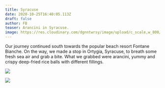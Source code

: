 ```yaml
---
title: Syracuse
date: 2020-10-25T16:40:05.113Z
draft: false
author: FB
teaser: Arancini in Syracuse.
image: https://res.cloudinary.com/dgnntwrsy/image/upload/c_scale,w_800/v1603644140/IMG_20201023_122151_pahr67.jpg
---
```

Our journey continued south towards the popular beach resort Fontane Bianche. On the way, we made a stop in Ortygia, Syracuse, to breath some fresh sea air and grab a bite. What we grabbed were arancini, yummy and crispy deep-fried rice balls with different fillings. 

![](https://res.cloudinary.com/dgnntwrsy/image/upload/c_scale,w_800/v1603644565/20201023_113414_kctiwn.jpg)

![](https://res.cloudinary.com/dgnntwrsy/image/upload/c_scale,w_800/v1603644140/IMG_20201023_122151_pahr67.jpg)